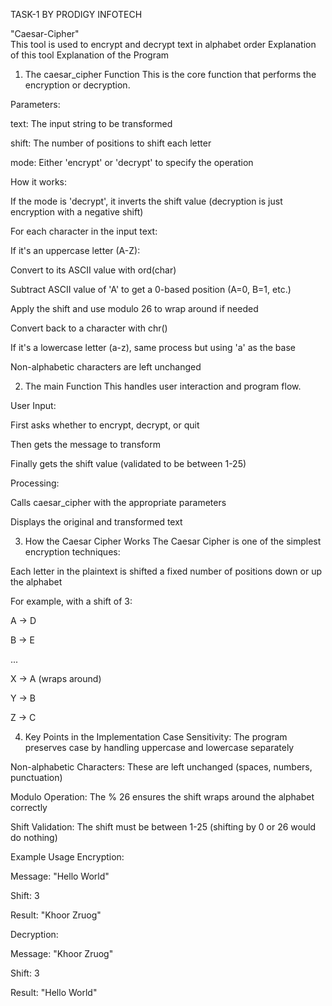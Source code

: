 TASK-1 BY PRODIGY INFOTECH 

"Caesar-Cipher"  
This tool is used to encrypt and decrypt text in alphabet order 
Explanation of this tool 
Explanation of the Program



1. The caesar_cipher Function
This is the core function that performs the encryption or decryption.

Parameters:

text: The input string to be transformed

shift: The number of positions to shift each letter

mode: Either 'encrypt' or 'decrypt' to specify the operation

How it works:

If the mode is 'decrypt', it inverts the shift value (decryption is just encryption with a negative shift)

For each character in the input text:

If it's an uppercase letter (A-Z):

Convert to its ASCII value with ord(char)

Subtract ASCII value of 'A' to get a 0-based position (A=0, B=1, etc.)

Apply the shift and use modulo 26 to wrap around if needed

Convert back to a character with chr()

If it's a lowercase letter (a-z), same process but using 'a' as the base

Non-alphabetic characters are left unchanged

2. The main Function
This handles user interaction and program flow.

User Input:

First asks whether to encrypt, decrypt, or quit

Then gets the message to transform

Finally gets the shift value (validated to be between 1-25)

Processing:

Calls caesar_cipher with the appropriate parameters

Displays the original and transformed text

3. How the Caesar Cipher Works
The Caesar Cipher is one of the simplest encryption techniques:

Each letter in the plaintext is shifted a fixed number of positions down or up the alphabet

For example, with a shift of 3:

A → D

B → E

...

X → A (wraps around)

Y → B

Z → C

4. Key Points in the Implementation
Case Sensitivity: The program preserves case by handling uppercase and lowercase separately

Non-alphabetic Characters: These are left unchanged (spaces, numbers, punctuation)

Modulo Operation: The % 26 ensures the shift wraps around the alphabet correctly

Shift Validation: The shift must be between 1-25 (shifting by 0 or 26 would do nothing)

Example Usage
Encryption:

Message: "Hello World"

Shift: 3

Result: "Khoor Zruog"

Decryption:

Message: "Khoor Zruog"

Shift: 3

Result: "Hello World"
